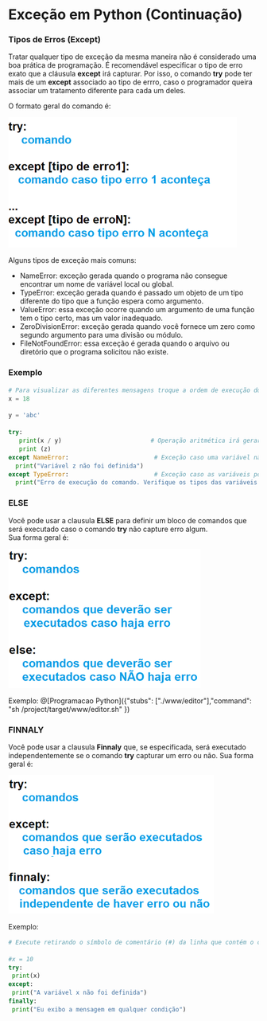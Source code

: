 # Exceção em Python (Continuação)

### Tipos de Erros (Except)

Tratar qualquer tipo de exceção da mesma maneira não é considerado uma boa prática de programação. É recomendável especificar o tipo de erro exato que a cláusula **except** irá capturar. Por isso, o comando **try** pode ter mais de um **except** associado ao tipo de errro, caso o programador queira associar um tratamento diferente para cada um deles. 

O formato geral do comando é:

![excecao](/imagens/try1.png)

Alguns tipos de exceção mais comuns:

+ NameError: exceção gerada quando o programa não consegue encontrar um nome de variável local ou global.  
+ TypeError: exceção gerada quando é passado um objeto de um tipo diferente do tipo que a função espera como argumento. 
+ ValueError: essa exceção ocorre quando um argumento de uma função tem o tipo certo, mas um valor inadequado.
+ ZeroDivisionError: exceção gerada quando você fornece um zero como segundo argumento para uma divisão ou módulo.
+ FileNotFoundError: essa exceção é gerada quando o arquivo ou diretório que o programa solicitou não existe.
### Exemplo
``` python runnable
# Para visualizar as diferentes mensagens troque a ordem de execução dos comandos associados ao comando try
x = 18

y = 'abc'

try:
   print(x / y)                         # Operação aritmética irá gerar um erro (Exceção)      
   print (z)     
except NameError:                        # Exceção caso uma variável não esteja definida
  print("Variável z não foi definida")
except TypeError:                        # Exceção caso as variáveis possuam tipos definidos
  print("Erro de execução do comando. Verifique os tipos das variáveis ou zero no denominador")   
```

### ELSE

Você pode usar a clausula **ELSE** para definir um bloco de comandos que será executado caso o comando **try** não capture erro algum.  
Sua forma geral é:

![excecao](/imagens/try2.png)

Exemplo:
@[Programacao Python]({"stubs": ["./www/editor"],"command": "sh /project/target/www/editor.sh" })

 ### FINNALY
 
 Você pode usar a clausula **Finnaly** que, se especificada, será executado independentemente se o comando **try** capturar um erro ou não.
 Sua forma geral é:
 
 ![excecao](/imagens/try3.png)
 
 Exemplo:
 ``` python runnable
 # Execute retirando o símbolo de comentário (#) da linha que contém o comando x = 10
 
 #x = 10
 try:
  print(x)
except:
  print("A variável x não foi definida")
finally:
  print("Eu exibo a mensagem em qualquer condição")

